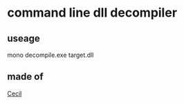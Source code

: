 # command line dll decompiler

## useage
mono decompile.exe target.dll

## made of
[Cecil](https://github.com/jbevain/cecil)
